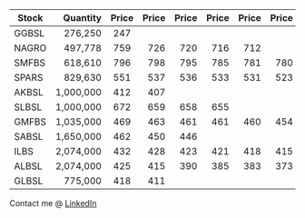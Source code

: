 | Stock         | Quantity | Price  | Price | Price | Price | Price | Price | Price | Price | Price |
| ------------- | --------:|:------:| -----:| -----:| -----:| -----:| -----:| -----:| -----:| -----:|
| GGBSL         | 276,250  | 247    | 
| NAGRO         | 497,778  | 759    |  726  | 720   | 716   | 712   |
| SMFBS         | 618,610  | 796    |  798  | 795   | 785   |  781  | 780 | 777 |  775 | 760 |
| SPARS         | 829,630  | 551    |  537  | 536   | 533   | 531   | 523 | 519 |
| AKBSL         | 1,000,000| 412    |  407  | 
| SLBSL         | 1,000,000| 672    |  659  | 658   |  655  |
| GMFBS         | 1,035,000| 469    |  463  | 461   | 461   | 460   | 454 | 452 |
| SABSL         | 1,650,000| 462    |  450  | 446   |
| ILBS          | 2,074,000| 432    |  428  | 423   | 421   |  418  | 415 |
| ALBSL         | 2,074,000| 425    |  415  | 390   |  385  |  383  | 373 |
| GLBSL         |   775,000| 418    |  411  | 

Contact me @ [LinkedIn](https://www.linkedin.com/in/suman-shresth)
